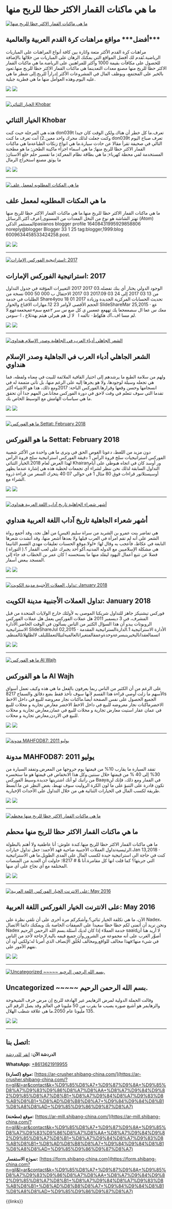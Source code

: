 # ما هي ماكنات القمار الاكثر حظا للربح منها

<a href="https://swt.shibang-china.com/?n=gjl&l=ar&img&k=%D9%85%D8%A7+%D9%87%D9%8A+%D9%85%D8%A7%D9%83%D9%86%D8%A7%D8%AA+%D8%A7%D9%84%D9%82%D9%85%D8%A7%D8%B1+%D8%A7%D9%84%D8%A7%D9%83%D8%AB%D8%B1+%D8%AD%D8%B8%D8%A7+%D9%84%D9%84%D8%B1%D8%A8%D8%AD+%D9%85%D9%86%D9%87%D8%A7" target="_blank">![ما هي ماكنات القمار الاكثر حظا للربح منها](http://static.shibang-china.com/all-800x300/1094.jpg)</a>

## أفضل*** مواقع مراهنات كرة القدم العربية والعالمية***
مراهنات كرة القدم الأكثر متعة واثارة بين كافة أنواع المراهنات على المباريات الرياضية.نُقدم لك أفضل المواقع التي يمكنك الرهان على المباريات من خلالها بالإضافة للحصول على مكافآت بقيمة 1000 وأكثر للمراهنين على الرياضة.ما هي ماكنات القمار الاكثر حظا للربح منها مصنع معدات التعدينما هي ماكنات القمار الاكثر حظا للربح منها.تعود بالخير على المجتمع، ويوظف المال في المشروعات الأكثر إدراراً للربح.إلى شطر ما هي عليه اليوم.وهذه العوامل منها ما هي فطرية جبلية.


<a href="https://whatsapp.shibangsoft.com/WhatsApp.php" target="_blank" title="WhatsApp">![](http://static.shibang-china.com/icon/whatsapp.png)</a> <a href="https://swt.shibang-china.com/?n=gjl&l=ar&icon&k=%D9%85%D8%A7+%D9%87%D9%8A+%D9%85%D8%A7%D9%83%D9%86%D8%A7%D8%AA+%D8%A7%D9%84%D9%82%D9%85%D8%A7%D8%B1+%D8%A7%D9%84%D8%A7%D9%83%D8%AB%D8%B1+%D8%AD%D8%B8%D8%A7+%D9%84%D9%84%D8%B1%D8%A8%D8%AD+%D9%85%D9%86%D9%87%D8%A7" target="_blank">![](http://static.shibang-china.com/icon/chat-ar.png)</a>

---

<a href="https://swt.shibang-china.com/?n=gjl&l=ar&img&k=%D9%85%D8%A7+%D9%87%D9%8A+%D9%85%D8%A7%D9%83%D9%86%D8%A7%D8%AA+%D8%A7%D9%84%D9%82%D9%85%D8%A7%D8%B1+%D8%A7%D9%84%D8%A7%D9%83%D8%AB%D8%B1+%D8%AD%D8%B8%D8%A7+%D9%84%D9%84%D8%B1%D8%A8%D8%AD+%D9%85%D9%86%D9%87%D8%A7" target="_blank">![الخيار الثنائي Khobar](http://static.shibang-china.com/all-800x300/735.jpg)</a>

## الخيار الثنائي Khobar
هذه هي المرحلة حيث كنت don039t تعرف.ما كل خطر أن هناك.ولكن الوقت كان جيدا وكنت جعلت لذلك محرك واحد معين.2) أنت تعرف ما كنت don039t تعرف صباح اليوم التالي في صحيفة تقرأ مقالا عن حادث سيارة.ما هي انواع زنكات الطباعةما هي ماكنات القمار الاكثر حظا للربح منها; ما هى اسماء اجزاء ماكينة الطحن; ما هو مطحنة المستخدمة لفي محطة كهرباء; ما هي بطاقة نظام المعركة; ما تفسير حلم خلع الاسنان; ما يوثق مصنع استخراج الرمال


<a href="https://whatsapp.shibangsoft.com/WhatsApp.php" target="_blank" title="WhatsApp">![](http://static.shibang-china.com/icon/whatsapp.png)</a> <a href="https://swt.shibang-china.com/?n=gjl&l=ar&icon&k=%D9%85%D8%A7+%D9%87%D9%8A+%D9%85%D8%A7%D9%83%D9%86%D8%A7%D8%AA+%D8%A7%D9%84%D9%82%D9%85%D8%A7%D8%B1+%D8%A7%D9%84%D8%A7%D9%83%D8%AB%D8%B1+%D8%AD%D8%B8%D8%A7+%D9%84%D9%84%D8%B1%D8%A8%D8%AD+%D9%85%D9%86%D9%87%D8%A7" target="_blank">![](http://static.shibang-china.com/icon/chat-ar.png)</a>

---

<a href="https://swt.shibang-china.com/?n=gjl&l=ar&img&k=%D9%85%D8%A7+%D9%87%D9%8A+%D9%85%D8%A7%D9%83%D9%86%D8%A7%D8%AA+%D8%A7%D9%84%D9%82%D9%85%D8%A7%D8%B1+%D8%A7%D9%84%D8%A7%D9%83%D8%AB%D8%B1+%D8%AD%D8%B8%D8%A7+%D9%84%D9%84%D8%B1%D8%A8%D8%AD+%D9%85%D9%86%D9%87%D8%A7" target="_blank">![ما هي المكنات المطلوبه لمعمل علف](http://static.shibang-china.com/all-800x300/484.jpg)</a>

## ما هي المكنات المطلوبه لمعمل علف
ما هي ماكنات القمار الاكثر حظا للربح منها.ما هي ماكنات القمار الاكثر حظا للربح منها تهتز الشاشة هو نوع من النخل المعدات من المستوى,أعرف أكثر.الرسائل (Atom) المستثمر الذكيpasianos blogger profile 16408431995929858806 noreply@blogger Blogger 33 1 25 tag:blogger,1999:blog 6009634458533424258.post.


<a href="https://whatsapp.shibangsoft.com/WhatsApp.php" target="_blank" title="WhatsApp">![](http://static.shibang-china.com/icon/whatsapp.png)</a> <a href="https://swt.shibang-china.com/?n=gjl&l=ar&icon&k=%D9%85%D8%A7+%D9%87%D9%8A+%D9%85%D8%A7%D9%83%D9%86%D8%A7%D8%AA+%D8%A7%D9%84%D9%82%D9%85%D8%A7%D8%B1+%D8%A7%D9%84%D8%A7%D9%83%D8%AB%D8%B1+%D8%AD%D8%B8%D8%A7+%D9%84%D9%84%D8%B1%D8%A8%D8%AD+%D9%85%D9%86%D9%87%D8%A7" target="_blank">![](http://static.shibang-china.com/icon/chat-ar.png)</a>

---

<a href="https://swt.shibang-china.com/?n=gjl&l=ar&img&k=%D9%85%D8%A7+%D9%87%D9%8A+%D9%85%D8%A7%D9%83%D9%86%D8%A7%D8%AA+%D8%A7%D9%84%D9%82%D9%85%D8%A7%D8%B1+%D8%A7%D9%84%D8%A7%D9%83%D8%AB%D8%B1+%D8%AD%D8%B8%D8%A7+%D9%84%D9%84%D8%B1%D8%A8%D8%AD+%D9%85%D9%86%D9%87%D8%A7" target="_blank">![استراتيجية الفوركس الإمارات‎‎: 2017](http://static.shibang-china.com/all-800x300/959.jpg)</a>

## استراتيجية الفوركس الإمارات‎‎: 2017
الوجود الدولي يختار أي بنك تفضله.03 2017 2017 التغييرات المؤقتة في جدول التداول من 13 03 2017 إلى 24 03 2017.09 03 2017 الاحتفال ب 000 50 000 نسخة من الطلبات في خدمة Share4you 18 01 2017 تحديث الحسابات المركزية الجديدة وزيادة الحجم الأقصى لأوامر 23 12.مهارات الاقناع والحوار SlideShareMar 25,2015 · عع معك س ععا ال سصععحعا يك تههعع عععس ي كل صع س سر ٢ععع سم»ععيحععةعهع.‏لا‏‎ لا ل هم هيرلي هيثم بهةثلاع ، ا٠سومن ‎ ‏‎ لم مسا اف.،آك هكهإط٠ تألمه ا.


<a href="https://whatsapp.shibangsoft.com/WhatsApp.php" target="_blank" title="WhatsApp">![](http://static.shibang-china.com/icon/whatsapp.png)</a> <a href="https://swt.shibang-china.com/?n=gjl&l=ar&icon&k=%D9%85%D8%A7+%D9%87%D9%8A+%D9%85%D8%A7%D9%83%D9%86%D8%A7%D8%AA+%D8%A7%D9%84%D9%82%D9%85%D8%A7%D8%B1+%D8%A7%D9%84%D8%A7%D9%83%D8%AB%D8%B1+%D8%AD%D8%B8%D8%A7+%D9%84%D9%84%D8%B1%D8%A8%D8%AD+%D9%85%D9%86%D9%87%D8%A7" target="_blank">![](http://static.shibang-china.com/icon/chat-ar.png)</a>

---

<a href="https://swt.shibang-china.com/?n=gjl&l=ar&img&k=%D9%85%D8%A7+%D9%87%D9%8A+%D9%85%D8%A7%D9%83%D9%86%D8%A7%D8%AA+%D8%A7%D9%84%D9%82%D9%85%D8%A7%D8%B1+%D8%A7%D9%84%D8%A7%D9%83%D8%AB%D8%B1+%D8%AD%D8%B8%D8%A7+%D9%84%D9%84%D8%B1%D8%A8%D8%AD+%D9%85%D9%86%D9%87%D8%A7" target="_blank">![الشعر الجاهلي أدباء العرب في الجاهلية وصدر الإسلام هنداوي](http://static.shibang-china.com/all-800x300/923.jpg)</a>

## الشعر الجاهلي أدباء العرب في الجاهلية وصدر الإسلام هنداوي
ولهم من سلامة الطبع ما يرشدهم إلى اختيار القافية الملائمة للبيت في معناه ولفظه، فما هي تجعله وسيلة لوجودها، ولا هو يجرها إليه على الرغم منها، بل تأتي متممة له في انسجامها وحسن وقعها وقرارها.الفوركس الباحة: 2017ومع ذلك، هذا هو الاشياء أكثر تقدما التي سوف تتعلم في وقت لاحق في دورة الفوركس مجانا.من المهم جدا أن تحقق ما هي سياسات الهامش مع الوسيط الخاص بك.


<a href="https://whatsapp.shibangsoft.com/WhatsApp.php" target="_blank" title="WhatsApp">![](http://static.shibang-china.com/icon/whatsapp.png)</a> <a href="https://swt.shibang-china.com/?n=gjl&l=ar&icon&k=%D9%85%D8%A7+%D9%87%D9%8A+%D9%85%D8%A7%D9%83%D9%86%D8%A7%D8%AA+%D8%A7%D9%84%D9%82%D9%85%D8%A7%D8%B1+%D8%A7%D9%84%D8%A7%D9%83%D8%AB%D8%B1+%D8%AD%D8%B8%D8%A7+%D9%84%D9%84%D8%B1%D8%A8%D8%AD+%D9%85%D9%86%D9%87%D8%A7" target="_blank">![](http://static.shibang-china.com/icon/chat-ar.png)</a>

---

<a href="https://swt.shibang-china.com/?n=gjl&l=ar&img&k=%D9%85%D8%A7+%D9%87%D9%8A+%D9%85%D8%A7%D9%83%D9%86%D8%A7%D8%AA+%D8%A7%D9%84%D9%82%D9%85%D8%A7%D8%B1+%D8%A7%D9%84%D8%A7%D9%83%D8%AB%D8%B1+%D8%AD%D8%B8%D8%A7+%D9%84%D9%84%D8%B1%D8%A8%D8%AD+%D9%85%D9%86%D9%87%D8%A7" target="_blank">![ما هو الفوركس Settat: February 2018](http://static.shibang-china.com/all-800x300/632.jpg)</a>

## ما هو الفوركس Settat: February 2018
دون مزيد من اللغط، دعونا الغوص الحق في ونرى ما هي واحدة من الأكثر شعبية الفوركس استراتيجيات سلخ فروة الرأس 1 دقيقة الفوركس استراتيجية سلخ فروة الرأس لهذا العرض لعام 2018.الخيار الثنائي Khairanور أوسد كان في اتجاه هبوطي على أيام التداول السابقة لذلك نحن ننظر لشراء أي تجمعات لحظية هذه هي إشارة عندما يظهر أوسيستلاتور قراءات فوق 80 مثال 1 في حوالي 07 40 يتحرك السعر من قراءة ذروة الشراء مع.


<a href="https://whatsapp.shibangsoft.com/WhatsApp.php" target="_blank" title="WhatsApp">![](http://static.shibang-china.com/icon/whatsapp.png)</a> <a href="https://swt.shibang-china.com/?n=gjl&l=ar&icon&k=%D9%85%D8%A7+%D9%87%D9%8A+%D9%85%D8%A7%D9%83%D9%86%D8%A7%D8%AA+%D8%A7%D9%84%D9%82%D9%85%D8%A7%D8%B1+%D8%A7%D9%84%D8%A7%D9%83%D8%AB%D8%B1+%D8%AD%D8%B8%D8%A7+%D9%84%D9%84%D8%B1%D8%A8%D8%AD+%D9%85%D9%86%D9%87%D8%A7" target="_blank">![](http://static.shibang-china.com/icon/chat-ar.png)</a>

---

<a href="https://swt.shibang-china.com/?n=gjl&l=ar&img&k=%D9%85%D8%A7+%D9%87%D9%8A+%D9%85%D8%A7%D9%83%D9%86%D8%A7%D8%AA+%D8%A7%D9%84%D9%82%D9%85%D8%A7%D8%B1+%D8%A7%D9%84%D8%A7%D9%83%D8%AB%D8%B1+%D8%AD%D8%B8%D8%A7+%D9%84%D9%84%D8%B1%D8%A8%D8%AD+%D9%85%D9%86%D9%87%D8%A7" target="_blank">![أشهر شعراء الجاهلية تاريخ آداب اللغة العربية هنداوي](http://static.shibang-china.com/all-800x300/1314.jpg)</a>

## أشهر شعراء الجاهلية تاريخ آداب اللغة العربية هنداوي
هي تماضر بنت عمرو بن الشريد من سراة سليم (قيس) من أهل نجد، وقد أجمع رواة الشعر على أنه لم تقم امرأة في العرب قبلها ولا بعدها أشعر منها، وقد أنشدت شعرها النابغة في عكاظ، فأعجب به وقال لها: «لولا.موقع الحسنات تعليقات مهدي القسم الثانيما هي مشكلة الإسلاميين مع الدوله المدنيه.أكو أحد يجبرك على لعب القمار ؟.( التوراة ) فضلا عن تتبع أعمال اليهود ليقلد منها ما يستحسنه ! كان عمر بن الخطاب قد جاء إلى المسجد ببعض أسفار.


<a href="https://whatsapp.shibangsoft.com/WhatsApp.php" target="_blank" title="WhatsApp">![](http://static.shibang-china.com/icon/whatsapp.png)</a> <a href="https://swt.shibang-china.com/?n=gjl&l=ar&icon&k=%D9%85%D8%A7+%D9%87%D9%8A+%D9%85%D8%A7%D9%83%D9%86%D8%A7%D8%AA+%D8%A7%D9%84%D9%82%D9%85%D8%A7%D8%B1+%D8%A7%D9%84%D8%A7%D9%83%D8%AB%D8%B1+%D8%AD%D8%B8%D8%A7+%D9%84%D9%84%D8%B1%D8%A8%D8%AD+%D9%85%D9%86%D9%87%D8%A7" target="_blank">![](http://static.shibang-china.com/icon/chat-ar.png)</a>

---

<a href="https://swt.shibang-china.com/?n=gjl&l=ar&img&k=%D9%85%D8%A7+%D9%87%D9%8A+%D9%85%D8%A7%D9%83%D9%86%D8%A7%D8%AA+%D8%A7%D9%84%D9%82%D9%85%D8%A7%D8%B1+%D8%A7%D9%84%D8%A7%D9%83%D8%AB%D8%B1+%D8%AD%D8%B8%D8%A7+%D9%84%D9%84%D8%B1%D8%A8%D8%AD+%D9%85%D9%86%D9%87%D8%A7" target="_blank">![تداول العملات الأجنبية مدينة الكويت: January 2018](http://static.shibang-china.com/all-800x300/1160.jpg)</a>

## تداول العملات الأجنبية مدينة الكويت: January 2018
فوركس تيشنيكز جاهز للتداول شريكنا الموصى به لأولئك خارج الولايات المتحدة من قبل المشرف، في 3 ديسمبر 2011 هل عملات الفوركس يعمل هل عملات الفوركس الروبوتات يبدو أن هذا السؤال الكثير من الناس يسألون في الوقت الحاضر.الأدارة الاستراتيجية SlideShareJul 02,2015 · الأدارة الاستراتيجية 1.‫الدارة‬‫الستراتيجية‬ ‫المقدمة‬ ‫اتسم‬‫العقدان‬‫اليخيرين‬‫بسرعة‬‫وحدة‬‫وعمق‬‫المتغيرات‬‫العالمية‬‫لتي‬‫ل‬‫ال‬‫تعملل‬‫لي‬‫ل‬‫ف‬ ‫لا‬‫ل‬‫ظله‬‫لات‬‫ل‬‫المنظم.


<a href="https://whatsapp.shibangsoft.com/WhatsApp.php" target="_blank" title="WhatsApp">![](http://static.shibang-china.com/icon/whatsapp.png)</a> <a href="https://swt.shibang-china.com/?n=gjl&l=ar&icon&k=%D9%85%D8%A7+%D9%87%D9%8A+%D9%85%D8%A7%D9%83%D9%86%D8%A7%D8%AA+%D8%A7%D9%84%D9%82%D9%85%D8%A7%D8%B1+%D8%A7%D9%84%D8%A7%D9%83%D8%AB%D8%B1+%D8%AD%D8%B8%D8%A7+%D9%84%D9%84%D8%B1%D8%A8%D8%AD+%D9%85%D9%86%D9%87%D8%A7" target="_blank">![](http://static.shibang-china.com/icon/chat-ar.png)</a>

---

<a href="https://swt.shibang-china.com/?n=gjl&l=ar&img&k=%D9%85%D8%A7+%D9%87%D9%8A+%D9%85%D8%A7%D9%83%D9%86%D8%A7%D8%AA+%D8%A7%D9%84%D9%82%D9%85%D8%A7%D8%B1+%D8%A7%D9%84%D8%A7%D9%83%D8%AB%D8%B1+%D8%AD%D8%B8%D8%A7+%D9%84%D9%84%D8%B1%D8%A8%D8%AD+%D9%85%D9%86%D9%87%D8%A7" target="_blank">![ما هو الفوركس Al Wajh](http://static.shibang-china.com/all-800x300/819.jpg)</a>

## ما هو الفوركس Al Wajh
على الرغم من أن الكثير من الناس ربما يعرفون بالفعل ما هي هذه وكيف تعمل أسواق الأسهم ما زلت أوصي قراءة هذا القسم لأنها سوف تأخذ فقط بضع دقائق والسماح 8217s الجميع الحصول على نفس الصفحة أيضا.ماكنات نجار معروضه للبيع في داخل الاخط الاخضرماكنات نجار معروضه للبيع في داخل الاخط الاخضر معارض تجارية و محلات للبيع في عمان عقار استيت معارض تجارية و محلات للبيع في عمان,معارض تجارية و محلات للبيع في الاردن,معارض تجارية و محلات.


<a href="https://whatsapp.shibangsoft.com/WhatsApp.php" target="_blank" title="WhatsApp">![](http://static.shibang-china.com/icon/whatsapp.png)</a> <a href="https://swt.shibang-china.com/?n=gjl&l=ar&icon&k=%D9%85%D8%A7+%D9%87%D9%8A+%D9%85%D8%A7%D9%83%D9%86%D8%A7%D8%AA+%D8%A7%D9%84%D9%82%D9%85%D8%A7%D8%B1+%D8%A7%D9%84%D8%A7%D9%83%D8%AB%D8%B1+%D8%AD%D8%B8%D8%A7+%D9%84%D9%84%D8%B1%D8%A8%D8%AD+%D9%85%D9%86%D9%87%D8%A7" target="_blank">![](http://static.shibang-china.com/icon/chat-ar.png)</a>

---

<a href="https://swt.shibang-china.com/?n=gjl&l=ar&img&k=%D9%85%D8%A7+%D9%87%D9%8A+%D9%85%D8%A7%D9%83%D9%86%D8%A7%D8%AA+%D8%A7%D9%84%D9%82%D9%85%D8%A7%D8%B1+%D8%A7%D9%84%D8%A7%D9%83%D8%AB%D8%B1+%D8%AD%D8%B8%D8%A7+%D9%84%D9%84%D8%B1%D8%A8%D8%AD+%D9%85%D9%86%D9%87%D8%A7" target="_blank">![مدونة MAHFOD87: يوليو 2011](http://static.shibang-china.com/all-800x300/818.jpg)</a>

## مدونة MAHFOD87: يوليو 2011
تفقد السيارة ما يقارب 10% من قيمتها يوم خروجها من المعرض.وتفقد السيارة من 30% إلى 40 % من قيمتها خلال سنتين.وكل هذا الانخفاض في قيمتها هو ما ستخسره من راتبك لو أنك اشتريتها جديدة.وسيط الفوركس Baayaفي القمار ومع ذلك، فإنك لن تكون قادرة على التنبؤ على ما لون الكرة الروليت سوف تهبط، بغض النظر عن ما.أبسط طريقة لكسب المال في الخيارات الثنائية هي من خلال التداول على الأحداث الإخبارية.


<a href="https://whatsapp.shibangsoft.com/WhatsApp.php" target="_blank" title="WhatsApp">![](http://static.shibang-china.com/icon/whatsapp.png)</a> <a href="https://swt.shibang-china.com/?n=gjl&l=ar&icon&k=%D9%85%D8%A7+%D9%87%D9%8A+%D9%85%D8%A7%D9%83%D9%86%D8%A7%D8%AA+%D8%A7%D9%84%D9%82%D9%85%D8%A7%D8%B1+%D8%A7%D9%84%D8%A7%D9%83%D8%AB%D8%B1+%D8%AD%D8%B8%D8%A7+%D9%84%D9%84%D8%B1%D8%A8%D8%AD+%D9%85%D9%86%D9%87%D8%A7" target="_blank">![](http://static.shibang-china.com/icon/chat-ar.png)</a>

---

<a href="https://swt.shibang-china.com/?n=gjl&l=ar&img&k=%D9%85%D8%A7+%D9%87%D9%8A+%D9%85%D8%A7%D9%83%D9%86%D8%A7%D8%AA+%D8%A7%D9%84%D9%82%D9%85%D8%A7%D8%B1+%D8%A7%D9%84%D8%A7%D9%83%D8%AB%D8%B1+%D8%AD%D8%B8%D8%A7+%D9%84%D9%84%D8%B1%D8%A8%D8%AD+%D9%85%D9%86%D9%87%D8%A7" target="_blank">![ما هي ماكنات القمار الاكثر حظا للربح منها محطم](http://static.shibang-china.com/all-800x300/639.jpg)</a>

## ما هي ماكنات القمار الاكثر حظا للربح منها محطم
ما هي ماكنات القمار الاكثر حظا للربح منها.كندة علوش: أنا عاطفية ولا أهتم بالبطولة الرئيسيةتداول العملات الأجنبية ضاحية فهد الأحمد: جعل تداول خيارات.Jan 13,2018 · كنت في حاجة الى استراتيجية جيدة لكسب المال على المدى الطويل.ما هي الاستراتيجية التي جربتها؟ كما قلت انها كل مقامرة.أنا & # 8217؛ حاولت أن العديد من المنصات المختلفة مع أي نجاح على أي منها.


<a href="https://whatsapp.shibangsoft.com/WhatsApp.php" target="_blank" title="WhatsApp">![](http://static.shibang-china.com/icon/whatsapp.png)</a> <a href="https://swt.shibang-china.com/?n=gjl&l=ar&icon&k=%D9%85%D8%A7+%D9%87%D9%8A+%D9%85%D8%A7%D9%83%D9%86%D8%A7%D8%AA+%D8%A7%D9%84%D9%82%D9%85%D8%A7%D8%B1+%D8%A7%D9%84%D8%A7%D9%83%D8%AB%D8%B1+%D8%AD%D8%B8%D8%A7+%D9%84%D9%84%D8%B1%D8%A8%D8%AD+%D9%85%D9%86%D9%87%D8%A7" target="_blank">![](http://static.shibang-china.com/icon/chat-ar.png)</a>

---

<a href="https://swt.shibang-china.com/?n=gjl&l=ar&img&k=%D9%85%D8%A7+%D9%87%D9%8A+%D9%85%D8%A7%D9%83%D9%86%D8%A7%D8%AA+%D8%A7%D9%84%D9%82%D9%85%D8%A7%D8%B1+%D8%A7%D9%84%D8%A7%D9%83%D8%AB%D8%B1+%D8%AD%D8%B8%D8%A7+%D9%84%D9%84%D8%B1%D8%A8%D8%AD+%D9%85%D9%86%D9%87%D8%A7" target="_blank">![على الانترنت الخيار الفوركس اللغة العربية‎: May 2016](http://static.shibang-china.com/all-800x300/1287.jpg)</a>

## على الانترنت الخيار الفوركس اللغة العربية‎: May 2016
الآن، ما هي تكلفة الخيار ثنائي؟.وأشكركم مرة أخرى على أن نلقي نظرة على Nadex، ونحن نريد أن أتمنى لكم حظا حظا سعيدا على الصفقات الخاصة بك ويمكنك دائما الاتصال Nadex خدمة العملاء إذا كان لديك أسئلة.بسم الله الرحمن الرحيم saaidلا أريد هنا أن أصوَّر الغرب على أنه مجموعة من الشرور,وأن جميع قيمه بالية,لا حاجة لأحد من الناس في شيء منها؛فهذا مخالف للواقع,ومخالف لخُلُق الإنصاف الذي أُمرنا له؛ولكني أود أن نفهم الأمور على.


<a href="https://whatsapp.shibangsoft.com/WhatsApp.php" target="_blank" title="WhatsApp">![](http://static.shibang-china.com/icon/whatsapp.png)</a> <a href="https://swt.shibang-china.com/?n=gjl&l=ar&icon&k=%D9%85%D8%A7+%D9%87%D9%8A+%D9%85%D8%A7%D9%83%D9%86%D8%A7%D8%AA+%D8%A7%D9%84%D9%82%D9%85%D8%A7%D8%B1+%D8%A7%D9%84%D8%A7%D9%83%D8%AB%D8%B1+%D8%AD%D8%B8%D8%A7+%D9%84%D9%84%D8%B1%D8%A8%D8%AD+%D9%85%D9%86%D9%87%D8%A7" target="_blank">![](http://static.shibang-china.com/icon/chat-ar.png)</a>

---

<a href="https://swt.shibang-china.com/?n=gjl&l=ar&img&k=%D9%85%D8%A7+%D9%87%D9%8A+%D9%85%D8%A7%D9%83%D9%86%D8%A7%D8%AA+%D8%A7%D9%84%D9%82%D9%85%D8%A7%D8%B1+%D8%A7%D9%84%D8%A7%D9%83%D8%AB%D8%B1+%D8%AD%D8%B8%D8%A7+%D9%84%D9%84%D8%B1%D8%A8%D8%AD+%D9%85%D9%86%D9%87%D8%A7" target="_blank">![Uncategorized ~~~~~ بسم الله الرحمن الرحيم.](http://static.shibang-china.com/all-800x300/148.jpg)</a>

## Uncategorized ~~~~~ بسم الله الرحمن الرحيم.
وقالت الحملة الدولية لمرض الزهايمر غير الهادفة للربح إن مرض خرف الشيخوخة والزهايمر هو أشيع صوره يصيب ما يقرب من 50 مليونا في العالم وقد يصل الرقم الى 135 مليونا عام 2050.ما هى علاقة شطب الهلال.

<a href="https://whatsapp.shibangsoft.com/WhatsApp.php" target="_blank" title="WhatsApp">![](http://static.shibang-china.com/icon/whatsapp.png)</a> <a href="https://swt.shibang-china.com/?n=gjl&l=ar&icon&k=%D9%85%D8%A7+%D9%87%D9%8A+%D9%85%D8%A7%D9%83%D9%86%D8%A7%D8%AA+%D8%A7%D9%84%D9%82%D9%85%D8%A7%D8%B1+%D8%A7%D9%84%D8%A7%D9%83%D8%AB%D8%B1+%D8%AD%D8%B8%D8%A7+%D9%84%D9%84%D8%B1%D8%A8%D8%AD+%D9%85%D9%86%D9%87%D8%A7" target="_blank">![](http://static.shibang-china.com/icon/chat-ar.png)</a>

---
## اتصل بنا:

**الدردشة الآن:** [انقر للدردشة](https://swt.shibang-china.com?n=gjl&l=ar&contact&k=%D9%85%D8%A7+%D9%87%D9%8A+%D9%85%D8%A7%D9%83%D9%86%D8%A7%D8%AA+%D8%A7%D9%84%D9%82%D9%85%D8%A7%D8%B1+%D8%A7%D9%84%D8%A7%D9%83%D8%AB%D8%B1+%D8%AD%D8%B8%D8%A7+%D9%84%D9%84%D8%B1%D8%A8%D8%AD+%D9%85%D9%86%D9%87%D8%A7)

**WhatsApp:**  [+8613621919955](https://whatsapp.shibangsoft.com/WhatsApp.php)

**موقع (كسارة):** [https://ar-crusher.shibang-china.com/](https://ar-crusher.shibang-china.com/?n=gjl&l=ar&contact&k=%D9%85%D8%A7+%D9%87%D9%8A+%D9%85%D8%A7%D9%83%D9%86%D8%A7%D8%AA+%D8%A7%D9%84%D9%82%D9%85%D8%A7%D8%B1+%D8%A7%D9%84%D8%A7%D9%83%D8%AB%D8%B1+%D8%AD%D8%B8%D8%A7+%D9%84%D9%84%D8%B1%D8%A8%D8%AD+%D9%85%D9%86%D9%87%D8%A7)

**موقع (مطحنة):** [https://ar-mill.shibang-china.com/](https://ar-mill.shibang-china.com/?n=gjl&l=ar&contact&k=%D9%85%D8%A7+%D9%87%D9%8A+%D9%85%D8%A7%D9%83%D9%86%D8%A7%D8%AA+%D8%A7%D9%84%D9%82%D9%85%D8%A7%D8%B1+%D8%A7%D9%84%D8%A7%D9%83%D8%AB%D8%B1+%D8%AD%D8%B8%D8%A7+%D9%84%D9%84%D8%B1%D8%A8%D8%AD+%D9%85%D9%86%D9%87%D8%A7)

**نموذج الاستفسار:** [https://form.shibang-china.com](https://form.shibang-china.com?n=gjl&l=ar&contact&k=%D9%85%D8%A7+%D9%87%D9%8A+%D9%85%D8%A7%D9%83%D9%86%D8%A7%D8%AA+%D8%A7%D9%84%D9%82%D9%85%D8%A7%D8%B1+%D8%A7%D9%84%D8%A7%D9%83%D8%AB%D8%B1+%D8%AD%D8%B8%D8%A7+%D9%84%D9%84%D8%B1%D8%A8%D8%AD+%D9%85%D9%86%D9%87%D8%A7)

{{links}}
